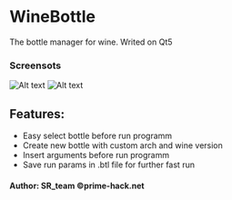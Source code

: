 # WineBottle
The bottle manager for wine.
Writed on Qt5

### Screensots
![Alt text](https://dl.prime-hack.net/Screenshot_20170305_110742.png)
![Alt text](https://dl.prime-hack.net/Screenshot_20170305_105046.png)

## Features:
* Easy select bottle before run programm
* Create new bottle with custom arch and wine version
* Insert arguments before run programm
* Save run params in .btl file for further fast run

#### Author: SR_team ©prime-hack.net
